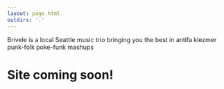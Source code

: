 ```yaml
---
layout: page.html
outdirs: '.'
---
```

Brivele is a local Seattle music trio bringing you the best in antifa klezmer punk-folk poke-funk mashups
# Site coming soon!


